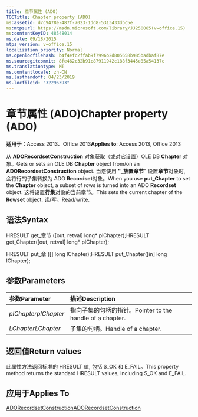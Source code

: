 ```yaml
---
title: 章节属性 (ADO)
TOCTitle: Chapter property (ADO)
ms:assetid: d7c9478e-487f-7023-1dd8-5313433dbc5e
ms:mtpsurl: https://msdn.microsoft.com/library/JJ250085(v=office.15)
ms:contentKeyID: 48548014
ms.date: 09/18/2015
mtps_version: v=office.15
localization_priority: Normal
ms.openlocfilehash: b4f4efc2ffab9f7996b2d805658b985badbaf87e
ms.sourcegitcommit: 8fe462c32b91c87911942c188f3445e85a54137c
ms.translationtype: MT
ms.contentlocale: zh-CN
ms.lasthandoff: 04/23/2019
ms.locfileid: "32296393"
---
```

# <a name="chapter-property-ado"></a><span data-ttu-id="c7c82-102">章节属性 (ADO)</span><span class="sxs-lookup"><span data-stu-id="c7c82-102">Chapter property (ADO)</span></span>

<span data-ttu-id="c7c82-103">**适用于**：Access 2013、Office 2013</span><span class="sxs-lookup"><span data-stu-id="c7c82-103">**Applies to**: Access 2013, Office 2013</span></span>
 
<span data-ttu-id="c7c82-104">从 **ADORecordsetConstruction** 对象获取（或对它设置）OLE DB **Chapter** 对象。</span><span class="sxs-lookup"><span data-stu-id="c7c82-104">Gets or sets an OLE DB **Chapter** object from/on an **ADORecordsetConstruction** object.</span></span> <span data-ttu-id="c7c82-105">当您使用 **"\_放置章节**" 设置**章节**对象时, 会将行的子集转换为 ADO **Recordset**对象。</span><span class="sxs-lookup"><span data-stu-id="c7c82-105">When you use **put\_Chapter** to set the **Chapter** object, a subset of rows is turned into an ADO **Recordset** object.</span></span> <span data-ttu-id="c7c82-106">这将设置**行集**对象的当前章节。</span><span class="sxs-lookup"><span data-stu-id="c7c82-106">This sets the current chapter of the **Rowset** object.</span></span> <span data-ttu-id="c7c82-107">读/写。</span><span class="sxs-lookup"><span data-stu-id="c7c82-107">Read/write.</span></span>

## <a name="syntax"></a><span data-ttu-id="c7c82-108">语法</span><span class="sxs-lookup"><span data-stu-id="c7c82-108">Syntax</span></span>

<span data-ttu-id="c7c82-109">HRESULT get\_章节 (\[out, retval\] long\* plChapter);</span><span class="sxs-lookup"><span data-stu-id="c7c82-109">HRESULT get\_Chapter(\[out, retval\] long\* plChapter);</span></span>

<span data-ttu-id="c7c82-110">HRESULT put\_章 (\[\] long lChapter);</span><span class="sxs-lookup"><span data-stu-id="c7c82-110">HRESULT put\_Chapter(\[in\] long lChapter);</span></span>

## <a name="parameters"></a><span data-ttu-id="c7c82-111">参数</span><span class="sxs-lookup"><span data-stu-id="c7c82-111">Parameters</span></span>

|<span data-ttu-id="c7c82-112">参数</span><span class="sxs-lookup"><span data-stu-id="c7c82-112">Parameter</span></span>|<span data-ttu-id="c7c82-113">描述</span><span class="sxs-lookup"><span data-stu-id="c7c82-113">Description</span></span>|
|:--------|:----------|
|<span data-ttu-id="c7c82-114">*plChapter*</span><span class="sxs-lookup"><span data-stu-id="c7c82-114">*plChapter*</span></span> |<span data-ttu-id="c7c82-115">指向子集的句柄的指针。</span><span class="sxs-lookup"><span data-stu-id="c7c82-115">Pointer to the handle of a chapter.</span></span>|
|<span data-ttu-id="c7c82-116">*LChapter*</span><span class="sxs-lookup"><span data-stu-id="c7c82-116">*LChapter*</span></span> |<span data-ttu-id="c7c82-117">子集的句柄。</span><span class="sxs-lookup"><span data-stu-id="c7c82-117">Handle of a chapter.</span></span>|

## <a name="return-values"></a><span data-ttu-id="c7c82-118">返回值</span><span class="sxs-lookup"><span data-stu-id="c7c82-118">Return values</span></span>

<span data-ttu-id="c7c82-119">此属性方法返回标准的 HRESULT 值, 包括 S\_OK 和 E\_FAIL。</span><span class="sxs-lookup"><span data-stu-id="c7c82-119">This property method returns the standard HRESULT values, including S\_OK and E\_FAIL.</span></span>

## <a name="applies-to"></a><span data-ttu-id="c7c82-120">应用于</span><span class="sxs-lookup"><span data-stu-id="c7c82-120">Applies To</span></span>

[<span data-ttu-id="c7c82-121">ADORecordsetConstruction</span><span class="sxs-lookup"><span data-stu-id="c7c82-121">ADORecordsetConstruction</span></span>](adorecordsetconstruction-interface-ado.md)

